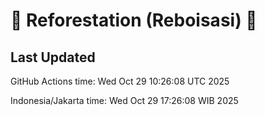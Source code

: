 
# 🌳 Reforestation (Reboisasi) 🌲

## Last Updated

GitHub Actions time: Wed Oct 29 10:26:08 UTC 2025

Indonesia/Jakarta time: Wed Oct 29 17:26:08 WIB 2025

